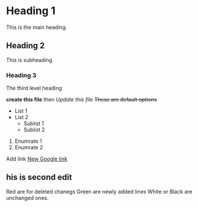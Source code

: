 # Heading 1
This is the main heading.
## Heading 2
This is subheading
### Heading 3
The third level heading

**create this file** then *Update this file* ~~These are default options~~
- List 1
- List 2
  - Sublist 1
  - Sublist 2
1. Enumrate 1
2. Enumrate 2

Add link [New Google link](https://www.google.com/)

## his is second edit
Red are for deleted chanegs 
Green are newly added lines
White or Black are unchanged ones. 
